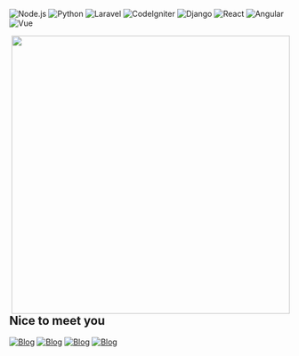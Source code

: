 ![Node.js](https://img.shields.io/badge/-Node.js-339933?style=flat-square&logo=Node.js&logoColor=fff)
![Python](https://img.shields.io/badge/-Python-3776AB?style=flat-square&logo=Python&logoColor=fff)
![Laravel](https://img.shields.io/badge/-Laravel-47848F?style=flat-square&logo=Laravel&logoColor=fff)
![CodeIgniter](https://img.shields.io/badge/-CodeIgniter-777BB4?style=flat-square&logo=CodeIgniter&logoColor=fff)
![Django](https://img.shields.io/badge/-Django-47848F?style=flat-square&logo=Django&logoColor=fff)
![React](https://img.shields.io/badge/-React-61DAFB?style=flat-square&logo=React&logoColor=fff)
![Angular](https://img.shields.io/badge/-Angular-339933?style=flat-square&logo=Angular&logoColor=fff)
![Vue](https://img.shields.io/badge/-Vue.js-007ACC?style=flat-square&logo=Vue.js&logoColor=fff)
 
<a href="https://github.com/mg7dev?tab=repositories">
  <img align="right" src="https://github-readme-stats.vercel.app/api?username=mg7dev&show_icons=true&hide_border=true&hide_rank=true&card_width=100" width="500px" />
</a>

## Nice to meet you

[![Blog](https://img.shields.io/badge/-mg7dev.github.io-4B8BF5?style=flat-square)](https://mg7dev.github.io)
[![Blog](https://img.shields.io/badge/-mg7dev.github.io-4B8BF5?style=flat-square)](https://mg7dev.github.io)
[![Blog](https://img.shields.io/badge/-mg7dev.github.io-4B8BF5?style=flat-square)](https://mg7dev.github.io)
[![Blog](https://img.shields.io/badge/-mg7dev.github.io-4B8BF5?style=flat-square)](https://mg7dev.github.io)

